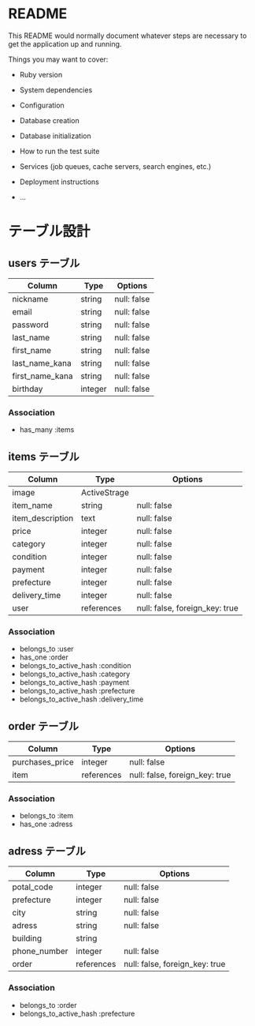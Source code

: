 # README

This README would normally document whatever steps are necessary to get the
application up and running.

Things you may want to cover:

* Ruby version

* System dependencies

* Configuration

* Database creation

* Database initialization

* How to run the test suite

* Services (job queues, cache servers, search engines, etc.)

* Deployment instructions

* ...


# テーブル設計

## users テーブル

| Column           | Type       | Options     |
| ---------------- | ---------- | ----------- |
| nickname         | string     | null: false |
| email            | string     | null: false |
| password         | string     | null: false |
| last_name        | string     | null: false |
| first_name       | string     | null: false |
| last_name_kana   | string     | null: false |
| first_name_kana  | string     | null: false |
| birthday         | integer    | null: false |

### Association

- has_many :items



## items テーブル

| Column           | Type         | Options                        |
| ---------------- | ------------ | ------------------------------ |
| image            | ActiveStrage |                                |
| item_name        | string       | null: false                    |
| item_description | text         | null: false                    |
| price            | integer      | null: false                    |
| category         | integer      | null: false                    |
| condition        | integer      | null: false                    |
| payment          | integer      | null: false                    |
| prefecture       | integer      | null: false                    |
| delivery_time    | integer      | null: false                    |
| user             | references   | null: false, foreign_key: true |

### Association

- belongs_to :user
- has_one :order
- belongs_to_active_hash :condition
- belongs_to_active_hash :category
- belongs_to_active_hash :payment
- belongs_to_active_hash :prefecture
- belongs_to_active_hash :delivery_time



## order テーブル

| Column           | Type         | Options                        |
| ---------------- | ------------ | ------------------------------ |
| purchases_price  | integer      | null: false                    |
| item             | references   | null: false, foreign_key: true |


### Association

- belongs_to :item
- has_one :adress



## adress テーブル

| Column           | Type         | Options                        |
| ---------------- | ------------ | ------------------------------ |
| potal_code       | integer      | null: false                    |
| prefecture       | integer      | null: false                    |
| city             | string       | null: false                    |
| adress           | string       | null: false                    |
| building         | string       |                                |
| phone_number     | integer      | null: false                    |
| order            | references   | null: false, foreign_key: true |


### Association

- belongs_to :order
- belongs_to_active_hash :prefecture


